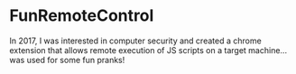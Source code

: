 # FunRemoteControl
 In 2017, I was interested in computer security and created a chrome extension that allows remote execution of JS scripts on a target machine... was used for some fun pranks!
